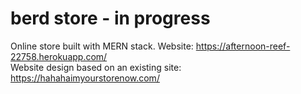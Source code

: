 #  berd store - in progress
Online store built with MERN stack. Website: https://afternoon-reef-22758.herokuapp.com/  
Website design based on an existing site: https://hahahaimyourstorenow.com/
